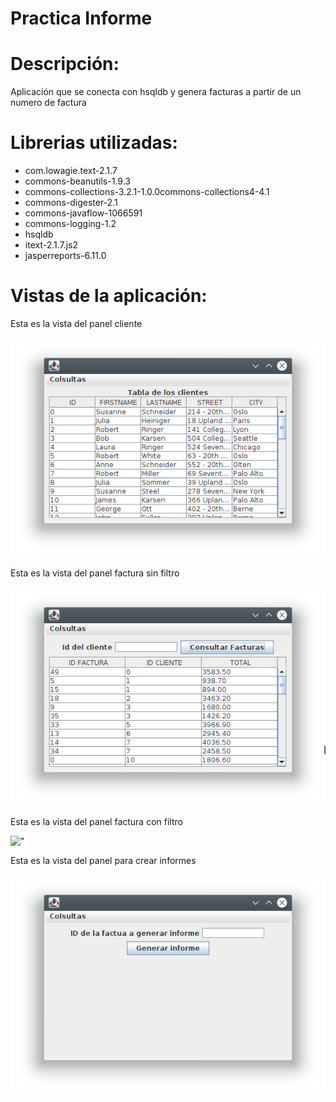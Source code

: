 
# Practica Informe 

# Descripción: 
Aplicación que se conecta con hsqldb y genera facturas a partir de un numero de factura

# Librerias utilizadas: 
- com.lowagie.text-2.1.7 
- commons-beanutils-1.9.3 
- commons-collections-3.2.1-1.0.0commons-collections4-4.1 
- commons-digester-2.1 
- commons-javaflow-1066591 
- commons-logging-1.2 
- hsqldb 
- itext-2.1.7.js2 
- jasperreports-6.11.0

# Vistas de la aplicación:
Esta es la vista del panel cliente

!["](/practicaInforme/imagenes/imagenes/Panel_cliente)

Esta es la vista del panel factura sin filtro

!["](/practicaInforme/imagenes/imagenes/Panel_factura_sin_filtro)

Esta es la vista del panel factura con filtro

!["](/practicaInforme/imagenes/imagenes/Panel_factura_con_filtro)

Esta es la vista del panel para crear informes  

!["](/practicaInforme/imagenes/imagenes/Panel_para_generar_facturas)
